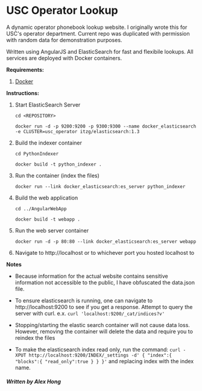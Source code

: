 # USC Operator Lookup 

A dynamic operator phonebook lookup website. I originally wrote this for USC's operator department.
Current repo was duplicated with permission with random data for demonstration purposes.

Written using AngularJS and ElasticSearch for fast and flexibile lookups. 
All services are deployed with Docker containers.  

**Requirements:**

1. [Docker](https://docs.docker.com/engine/installation/) 

**Instructions:**

1. Start ElasticSearch Server

	```
	cd <REPOSITORY>
	```

	```
	docker run -d -p 9200:9200 -p 9300:9300 --name docker_elasticsearch -e CLUSTER=usc_operator itzg/elasticsearch:1.3
	```

2. Build the indexer container

	```
	cd PythonIndexer
	```

	```
	docker build -t python_indexer .
	```

3. Run the container (index the files)

	```
	docker run --link docker_elasticsearch:es_server python_indexer
	```

4. Build the web application

	```
	cd ../AngularWebApp
	```

	```
	docker build -t webapp .
	```

5. Run the web server container

	```
	docker run -d -p 80:80 --link docker_elasticsearch:es_server webapp
	```

6. Navigate to http://localhost or to whichever port you hosted localhost to

**Notes**

* Because information for the actual website contains sensitive information not accessible to the public, I have obfuscated the data.json file. 

* To ensure elasticsearch is running, one can navigate to http://localhost:9200 to see if you get a response. Attempt to query the server with curl. e.x. ```curl 'localhost:9200/_cat/indices?v'```

* Stopping/starting the elastic search container will not cause data loss. However, removing the container will delete the data and require you to reindex the files

* To make the elasticsearch index read only, run the command: ```curl -XPUT http://localhost:9200/INDEX/_settings -d' { "index":{ "blocks":{ "read_only":true } } }'``` and replacing index with the index name.  


##### Written by Alex Hong